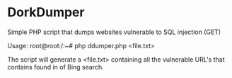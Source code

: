 # DorkDumper
Simple PHP script that dumps websites vulnerable to SQL injection (GET)

Usage:
root@root:/:~# php ddumper.php <dork> <pages> <file.txt>

The script will generate a <file.txt> containing all the vulnerable URL's that contains <dork> found in <pages> of Bing search.
